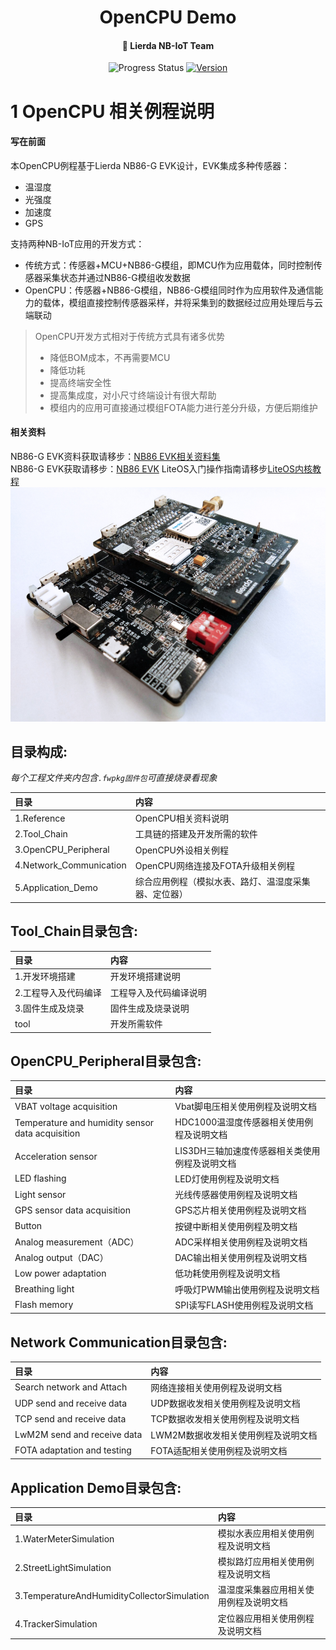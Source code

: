 <h1 align="center">
  OpenCPU Demo
</h1>

<h4 align="center">
  👋 Lierda NB-IoT Team
</h4>

<p align="center">
  <!-- <a href="https://travis-ci.org/lierda-nb-iot-team/OpenCPUdemo"> -->
    <img alt="Progress Status" src="http://progressed.io/bar/90?title=progress">
  <!-- </a> -->
  <a href="https://github.com/lierda-nb-iot-team/OpenCPUdemo/releases/tag/v1.0">
    <img alt="Version" src="https://img.shields.io/github/release/lierda-nb-iot-team/OpenCPUdemo.svg">
  </a>
</p>

<!-- <h3 align="center">
  <a href="./README_EN.md">
  Change to English
</h3> -->


# 1 OpenCPU 相关例程说明
#### 写在前面
本OpenCPU例程基于Lierda NB86-G EVK设计，EVK集成多种传感器：
- 温湿度
- 光强度
- 加速度
- GPS

支持两种NB-IoT应用的开发方式：
- 传统方式：传感器+MCU+NB86-G模组，即MCU作为应用载体，同时控制传感器采集状态并通过NB86-G模组收发数据
- OpenCPU：传感器+NB86-G模组，NB86-G模组同时作为应用软件及通信能力的载体，模组直接控制传感器采样，并将采集到的数据经过应用处理后与云端联动
> OpenCPU开发方式相对于传统方式具有诸多优势
> - 降低BOM成本，不再需要MCU
> - 降低功耗
> - 提高终端安全性
> - 提高集成度，对小尺寸终端设计有很大帮助
> - 模组内的应用可直接通过模组FOTA能力进行差分升级，方便后期维护
#### 相关资料
NB86-G EVK资料获取请移步：[NB86 EVK相关资料集](http://bbs.lierda.com/forum.php?mod=viewthread&tid=86&page=1&extra=&_dsign=91f69885)  
NB86-G EVK获取请移步：[NB86 EVK](https://item.taobao.com/item.htm?spm=a1z10.5-c.w4002-21080581561.13.565878241Htgvt&id=578262725191) 
LiteOS入门操作指南请移步[LiteOS内核教程](https://liteos.github.io/tutorials/kernel/)
 ![NB86EVK](./Picture/NB86EVK黑色.png)  



## 目录构成:

*每个工程文件夹内包含`.fwpkg固件包`可直接烧录看现象*

| 目录 | 内容 |
| :----------- | :--------------- |
| 1.Reference   | OpenCPU相关资料说明|
| 2.Tool_Chain | 工具链的搭建及开发所需的软件|
| 3.OpenCPU_Peripheral| OpenCPU外设相关例程|
| 4.Network_Communication | OpenCPU网络连接及FOTA升级相关例程|
| 5.Application_Demo | 综合应用例程（模拟水表、路灯、温湿度采集器、定位器）|

## Tool_Chain目录包含:

| 目录              | 内容 |
| :--------------- | :---------------------------- |
| 1.开发环境搭建| 开发环境搭建说明|
|2.工程导入及代码编译|工程导入及代码编译说明|
|3.固件生成及烧录|固件生成及烧录说明|
|tool|开发所需软件|
## OpenCPU_Peripheral目录包含:

| 目录              | 内容 |
| :--------------- | :---------------------------- |
| VBAT voltage acquisition| Vbat脚电压相关使用例程及说明文档|
| Temperature and humidity sensor data acquisition| HDC1000温湿度传感器相关使用例程及说明文档|
| Acceleration sensor| LIS3DH三轴加速度传感器相关类使用例程及说明文档|
| LED flashing| LED灯使用例程及说明文档 |
| Light sensor| 光线传感器使用例程及说明文档 |
| GPS sensor data acquisition| GPS芯片相关使用例程及说明文档|
| Button| 按键中断相关使用例程及明文档|
| Analog measurement（ADC）| ADC采样相关使用例程及说明文档|
| Analog output（DAC）| DAC输出相关使用例程及说明文档|
| Low power adaptation | 低功耗使用例程及说明文档 |
| Breathing light | 呼吸灯PWM输出使用例程及说明文档 |
| Flash memory | SPI读写FLASH使用例程及说明文档 |

## Network Communication目录包含: 

| 目录              | 内容 |
| :--------------- | :---------------------------- |
| Search network and Attach| 网络连接相关使用例程及说明文档|
| UDP send and receive data| UDP数据收发相关使用例程及说明文档|
| TCP send and receive data| TCP数据收发相关使用例程及说明文档|
| LwM2M send and receive data| LWM2M数据收发相关使用例程及说明文档|
| FOTA adaptation and testing| FOTA适配相关使用例程及说明文档|

## Application Demo目录包含: 

| 目录              | 内容 |
| :--------------- | :---------------------------- |
| 1.WaterMeterSimulation| 模拟水表应用相关使用例程及说明文档|
| 2.StreetLightSimulation| 模拟路灯应用相关使用例程及说明文档|
| 3.TemperatureAndHumidityCollectorSimulation| 温湿度采集器应用相关使用例程及说明文档|  
| 4.TrackerSimulation| 定位器应用相关使用例程及说明文档|
